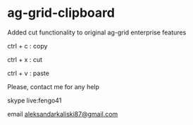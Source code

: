 # ag-grid-clipboard

Added cut functionality to original ag-grid enterprise features

ctrl + c : copy

ctrl + x : cut

ctrl + v : paste


Please, contact me for any help


skype   live:fengo41


email   aleksandarkaliski87@gmail.com

